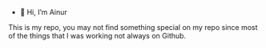 - 👋 Hi, I’m Ainur

This is my repo, you may not find something special on my repo since most of the things that I was working not always on Github.

<!---
ainurr13/ainurr13 is a ✨ special ✨ repository because its `README.md` (this file) appears on your GitHub profile.
You can click the Preview link to take a look at your changes.
--->
